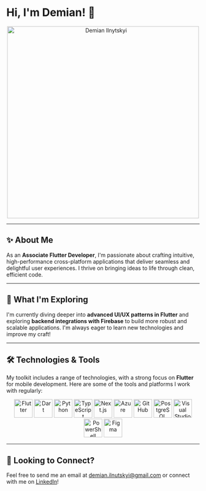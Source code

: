 # Hi, I'm Demian! 👋

<p align="center">
  <a href="https://demian.inflalite.com/"><img id="avatar" src='assets/avatar.png' width="500px" alt="Demian Ilnytskyi"/></a>
</p>

---

## ✨ About Me

As an **Associate Flutter Developer**, I'm passionate about crafting intuitive, high-performance cross-platform applications that deliver seamless and delightful user experiences. I thrive on bringing ideas to life through clean, efficient code.

---

## 🚀 What I'm Exploring

I'm currently diving deeper into **advanced UI/UX patterns in Flutter** and exploring **backend integrations with Firebase** to build more robust and scalable applications. I'm always eager to learn new technologies and improve my craft!

---

## 🛠️ Technologies & Tools

My toolkit includes a range of technologies, with a strong focus on **Flutter** for mobile development. Here are some of the tools and platforms I work with regularly:

<p align="center">
  <a href="https://flutter.dev/"><img src='assets/flutter.svg' alt="Flutter" width="48px" height="48px"/></a>
  <a href="https://dart.dev/"><img src='assets/dart.svg' alt="Dart" width="48px" height="48px"/></a>
  <a href="https://python.org"><img src='assets/python.svg' alt="Python" width="48px" height="48px"/></a>
  <a href="https://typescriptlang.org"><img src='assets/typescript.svg' alt="TypeScript" width="48px" height="48px"/></a>
  <a href="https://nextjs.org"><img src='assets/nextjs.svg' alt="Next.js" width="48px" height="48px"/></a>
  <a href="https://azure.microsoft.com"><img src='assets/azure.svg' alt="Azure" width="48px" height="48px"/></a>
  <a href="https://github.com"><img src='assets/github.svg' alt="GitHub" width="48px" height="48px"/></a>
  <a href="https://postgresql.org"><img src='assets/postgresql.svg' alt="PostgreSQL" width="48px" height="48px"/></a>
  <a href="https://code.visualstudio.com"><img src='assets/vscode.svg' alt="Visual Studio Code" width="48px" height="48px"/></a>
  <a href="https://learn.microsoft.com/en-us/powershell/"><img src='assets/powershell.svg' alt="PowerShell" width="48px" height="48px"/></a>
  <a href="https://figma.com"><img src='assets/figma.svg' alt="Figma" width="48px" height="48px"/></a>
</p>

---

## 💌 Looking to Connect?

Feel free to send me an email at <a href="mailto:demian.ilnutskyi@gmail.com">demian.ilnutskyi@gmail.com</a> or connect with me on <a href="https://www.linkedin.com/in/demian-ilnytskyi-54367a268/">LinkedIn</a>!
